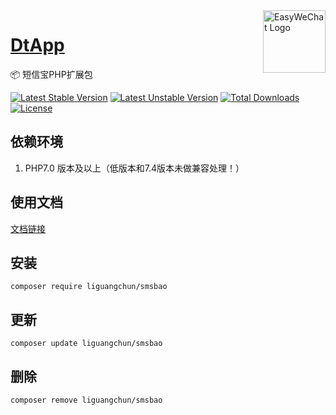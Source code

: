 <img align="right" width="100" src="https://aliyun.oss.dtapp.net/public/hao/images/ico.png" alt="EasyWeChat Logo"/>

<h1 align="left"><a href="https://www.dtapp.net/">DtApp</a></h1>

📦 短信宝PHP扩展包

[![Latest Stable Version](https://poser.pugx.org/liguangchun/smsbao/v/stable)](https://packagist.org/packages/liguangchun/smsbao) 
[![Latest Unstable Version](https://poser.pugx.org/liguangchun/smsbao/v/unstable)](https://packagist.org/packages/liguangchun/smsbao) 
[![Total Downloads](https://poser.pugx.org/liguangchun/smsbao/downloads)](https://packagist.org/packages/liguangchun/smsbao) 
[![License](https://poser.pugx.org/liguangchun/smsbao/license)](https://packagist.org/packages/liguangchun/smsbao)

## 依赖环境

1. PHP7.0 版本及以上（低版本和7.4版本未做兼容处理！）

## 使用文档

[文档链接][https://apidoc.dtapp.net/web/#/9]

## 安装

```text
composer require liguangchun/smsbao
```

## 更新

```text
composer update liguangchun/smsbao
```

## 删除

```text
composer remove liguangchun/smsbao
```


[https://apidoc.dtapp.net/web/#/9]: https://apidoc.dtapp.net/web/#/9
